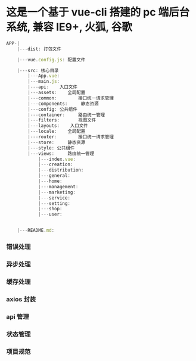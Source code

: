 # 这是一个基于 vue-cli 搭建的 pc 端后台系统, 兼容 IE9+, 火狐, 谷歌

```js
APP-|
    |---dist: 打包文件

    |---vue.config.js: 配置文件

    |---src: 核心目录
        |---App.vue: 
        |---main.js: 
        |---api:    入口文件
        |---assets:    全局配置
        |---common:        接口统一请求管理
        |---components:     静态资源
        |---config: 公共组件
        |---container:     路由统一管理
        |---filters:       视图文件
        |---layouts:    入口文件
        |---locale:    全局配置
        |---router:        接口统一请求管理
        |---store:     静态资源
        |---style: 公共组件
        |---views:     路由统一管理
            |---index.vue:
            |---creation:
            |---distribution:
            |---general:
            |---home:
            |---management:
            |---marketing:
            |---service:
            |---setting:
            |---shop:
            |---user:


	|---README.md:

```




### 错误处理


### 异步处理


### 缓存处理


### axios 封装


### api 管理


### 状态管理



### 项目规范

